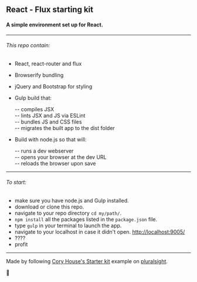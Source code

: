 ## React - Flux starting kit
#### A simple environment set up for React.

---
###### This repo contain:
- React, react-router and flux
- Browserify bundling
- jQuery and Bootstrap for styling
- Gulp build that:

    -- compiles JSX  
    -- lints JSX and JS via ESLint  
    -- bundles JS and CSS files  
    -- migrates the built app to the dist folder

- Build with node.js so that will:

    -- runs a dev webserver  
    -- opens your browser at the dev URL  
    -- reloads the browser upon save  


---
###### To start:

 - make sure you have node.js and Gulp installed.
 - download or clone this repo.
 - navigate to your repo directory `cd my/path/`.
 - `npm install` all the packages listed in the `package.json` file.
 - type `gulp` in your terminal to launch the app.
 - navigate to your localhost in case it didn't open. [ http://localhost:9005/]( http://localhost:9005/)
 - ????
 - profit

---
Made by following [Cory House's Starter kit](https://github.com/coryhouse/react-flux-starter-kit)
example on [pluralsight](https://www.pluralsight.com/authors/cory-house).

:blue_heart:
